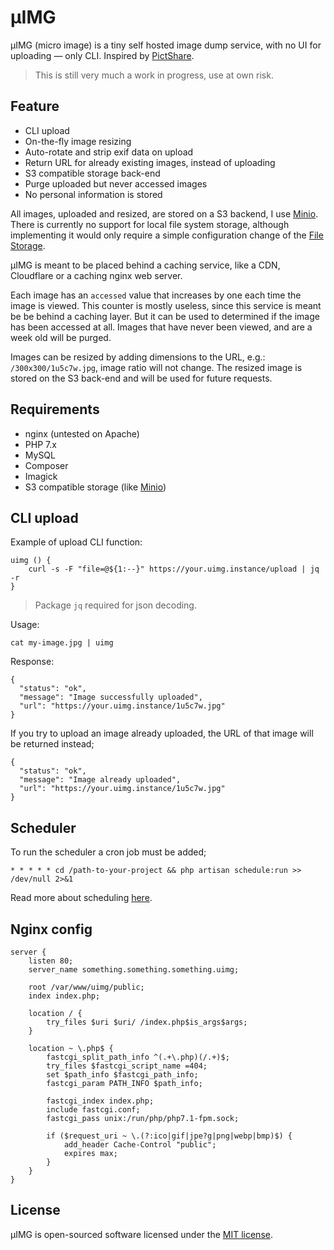 # µIMG
µIMG (micro image) is a tiny self hosted image dump service, with no UI for uploading — only CLI. Inspired by [PictShare](https://pictshare.net/).

> This is still very much a work in progress, use at own risk.

## Feature
* CLI upload
* On-the-fly image resizing
* Auto-rotate and strip exif data on upload
* Return URL for already existing images, instead of uploading
* S3 compatible storage back-end
* Purge uploaded but never accessed images
* No personal information is stored

All images, uploaded and resized, are stored on a S3 backend, I use [Minio](https://github.com/minio/minio). There is currently no support for local file system storage, although implementing it would only require a simple configuration change of the [File Storage](https://laravel.com/docs/master/filesystem).

µIMG is meant to be placed behind a caching service, like a CDN, Cloudflare or a caching nginx web server.

Each image has an `accessed` value that increases by one each time the image is viewed. This counter is mostly useless, since this service is meant be be behind a caching layer. But it can be used to determined if the image has been accessed at all. Images that have never been viewed, and are a week old will be purged.

Images can be resized by adding dimensions to the URL, e.g.: `/300x300/1u5c7w.jpg`, image ratio will not change. The resized image is stored on the S3 back-end and will be used for future requests.

## Requirements
* nginx (untested on Apache)
* PHP 7.x
* MySQL
* Composer
* Imagick
* S3 compatible storage (like [Minio](https://github.com/minio/minio))

## CLI upload
Example of upload CLI function:
```
uimg () {
    curl -s -F "file=@${1:--}" https://your.uimg.instance/upload | jq -r
}
```
> Package `jq` required for json decoding.

Usage:
```
cat my-image.jpg | uimg
```

Response:
```
{
  "status": "ok",
  "message": "Image successfully uploaded",
  "url": "https://your.uimg.instance/1u5c7w.jpg"
}
```

If you try to upload an image already uploaded, the URL of that image will be returned instead;
```
{
  "status": "ok",
  "message": "Image already uploaded",
  "url": "https://your.uimg.instance/1u5c7w.jpg"
}
```

## Scheduler
To run the scheduler a cron job must be added;
```
* * * * * cd /path-to-your-project && php artisan schedule:run >> /dev/null 2>&1
```

Read more about scheduling [here](https://laravel.com/docs/master/scheduling).

## Nginx config
```
server {
    listen 80;
    server_name something.something.something.uimg;

    root /var/www/uimg/public;
    index index.php;

    location / {
        try_files $uri $uri/ /index.php$is_args$args;
    }

    location ~ \.php$ {
        fastcgi_split_path_info ^(.+\.php)(/.+)$;
        try_files $fastcgi_script_name =404;
        set $path_info $fastcgi_path_info;
        fastcgi_param PATH_INFO $path_info;

        fastcgi_index index.php;
        include fastcgi.conf;
        fastcgi_pass unix:/run/php/php7.1-fpm.sock;

        if ($request_uri ~ \.(?:ico|gif|jpe?g|png|webp|bmp)$) {
            add_header Cache-Control "public";
            expires max;
        }
    }
}
```

## License

µIMG is open-sourced software licensed under the [MIT license](https://opensource.org/licenses/MIT).
